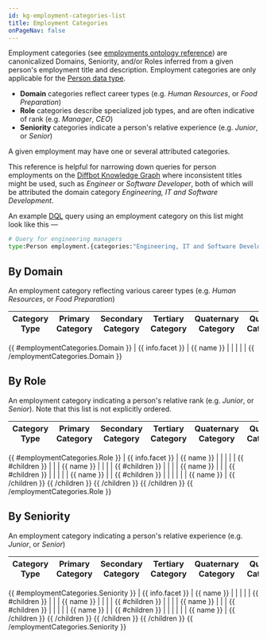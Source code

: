 ```yaml
---
id: kg-employment-categories-list
title: Employment Categories
onPageNav: false
---
```


Employment categories (see [employments ontology reference](kg-ont-person#employments)) are canonicalized Domains, Seniority, and/or Roles inferred from a given person's employment title and description. Employment categories are only applicable for the [Person data type](kg-ont-person).

* **Domain** categories reflect career types (e.g. *Human Resources*, or *Food Preparation*)
* **Role** categories describe specialized job types, and are often indicative of rank (e.g. *Manager*, *CEO*)
* **Seniority** categories indicate a person's relative experience (e.g. *Junior*, or *Senior*)

A given employment may have one or several attributed categories. 

This reference is helpful for narrowing down queries for person employments on the [Diffbot Knowledge Graph](dql-quickstart) where inconsistent titles might be used, such as *Engineer* or *Software Developer*, both of which will be attributed the domain category *Engineering, IT and Software Development*. 

An example [DQL](dql-index) query using an employment category on this list might look like this —

```python
# Query for engineering managers
type:Person employment.{categories:"Engineering, IT and Software Development" categories:"Manager" isCurrent:true}
```

## By Domain
An employment category reflecting various career types (e.g. *Human Resources*, or *Food Preparation*)

| Category Type | Primary Category    | Secondary Category | Tertiary Category                   |  Quaternary Category | Quinary Category |
| ------------------- | ------------------ | ----------------------------------- | ---- | --- | -- |
{{ #employmentCategories.Domain }}
| {{ info.facet }}          |  {{ name }}         |                   |   |  |  |
{{ /employmentCategories.Domain }}

## By Role
An employment category indicating a person's relative rank (e.g. *Junior*, or *Senior*). Note that this list is not explicitly ordered.

| Category Type | Primary Category    | Secondary Category | Tertiary Category                   |  Quaternary Category | Quinary Category |
| ------------------- | ------------------ | ----------------------------------- | ---- | ---| -- |
{{ #employmentCategories.Role }}
| {{ info.facet }}          |  {{ name }}         |                   |   |  |  |
{{ #children }}
|                     |          |  {{ name }}                 |  |  |  |
{{ #children }}
|                     |          |                  | {{ name }}  |  |  |
{{ #children }}
|                     |          |                  |   | {{ name }} |  |
{{ #children }}
|                     |          |                  |   |  | {{ name }} |
{{ /children }}
{{ /children }}
{{ /children }}
{{ /children }}
{{ /employmentCategories.Role }}

## By Seniority
An employment category indicating a person's relative experience (e.g. *Junior*, or *Senior*)

| Category Type | Primary Category    | Secondary Category | Tertiary Category                   |  Quaternary Category | Quinary Category |
| ------------------- | ------------------ | ----------------------------------- | ---- | ---| -- |
{{ #employmentCategories.Seniority }}
| {{ info.facet }}          |  {{ name }}         |                   |   |  |  |
{{ #children }}
|                     |          |  {{ name }}                 |  |  |  |
{{ #children }}
|                     |          |                  | {{ name }}  |  |  |
{{ #children }}
|                     |          |                  |   | {{ name }} |  |
{{ #children }}
|                     |          |                  |   |  | {{ name }} |
{{ /children }}
{{ /children }}
{{ /children }}
{{ /children }}
{{ /employmentCategories.Seniority }}

<style>
/* Hides the Right-Hand Secondary Nav for a Full Width Industry Table */
.onPageNav {
    display: none;
}
/* Hides the Unnecessary Prev/Next Buttons for this Reference Doc */
.docs-prevnext {
    display: none;
}
</style>